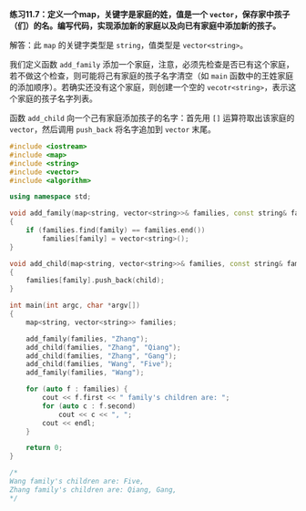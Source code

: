 **练习11.7：定义一个map，关键字是家庭的姓，值是一个 `vector`，保存家中孩子（们）的名。编写代码，实现添加新的家庭以及向已有家庭中添加新的孩子。**

解答：此 `map` 的关键字类型是 `string`，值类型是 `vector<string>`。

我们定义函数 `add_family` 添加一个家庭，注意，必须先检查是否已有这个家庭，若不做这个检查，则可能将己有家庭的孩子名字清空（如 `main` 函数中的王姓家庭的添加顺序）。若确实还没有这个家庭，则创建一个空的 `vecotr<string>`，表示这个家庭的孩子名字列表。

函数 `add_child` 向一个己有家庭添加孩子的名字：首先用 `[]` 运算符取出该家庭的 `vector`，然后调用 `push_back` 将名字追加到 `vector` 末尾。

```cpp
#include <iostream>
#include <map>
#include <string>
#include <vector>
#include <algorithm>

using namespace std;

void add_family(map<string, vector<string>>& families, const string& family)
{
    if (families.find(family) == families.end())
        families[family] = vector<string>();
}

void add_child(map<string, vector<string>>& families, const string& family, const string& child)
{
    families[family].push_back(child);
}

int main(int argc, char *argv[])
{
    map<string, vector<string>> families;

    add_family(families, "Zhang");
    add_child(families, "Zhang", "Qiang");
    add_child(families, "Zhang", "Gang");
    add_child(families, "Wang", "Five");
    add_family(families, "Wang");

    for (auto f : families) {
        cout << f.first << " family's children are: ";
        for (auto c : f.second)
            cout << c << ", ";
        cout << endl;
    }

    return 0;
}

/*
Wang family's children are: Five, 
Zhang family's children are: Qiang, Gang, 
*/
```
